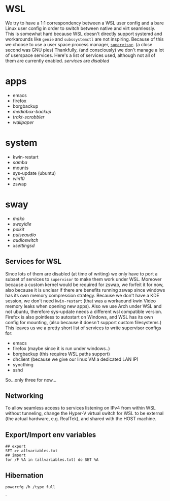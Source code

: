 # WSL

We try to have a 1:1 correspondency between a WSL user config and a bare Linux user config in order to switch between native and virt seamlessly.
This is somewhat hard because WSL doesn't directly support systemd and workarounds like `genie` and `subssystemctl` are not inspiring.
Because of this we choose to use a user space process manager, [`supervisor`](https://github.com/Supervisor/supervisor). (a close second was GNU pies)
Thankfully, (and consciously) we don't manage a lot of userspace services. Here's a list of services used, although not all of them are currently enabled.
_services_ are _disabled_

# apps

- emacs
- firefox
- borgbackup
- _mediabox-backup_
- _trakt-scrobbler_
- _wallpaper_

# system

- kwin-restart
- _samba_
- mounts
- sys-update (ubuntu)
- _win10_
- zswap

# sway

- _mako_
- _swayidle_
- _polkit_
- _pulseaudio_
- _audioswitch_
- _xsettingsd_

## Services for WSL

Since lots of them are disabled (at time of writing) we only have to port a subset of services to `supervisor` to make them work under WSL. Moreover because a custom kernel would be required for zswap, we forfeit it for now, also because it is unclear if there are benefits running zswap since windows has its own memory compression strategy. Because we don't have a KDE session, we don't need `kwin-restart` (that was a workaound kwin Video memory leaks when opening new apps). Also we use Arch under WSL and not ubuntu, therefore sys-update needs a different wsl compatible version. Firefox is also pointless to autostart on Windows, and WSL has its own config for mounting, (also because it doesn't support custom filesystems.)
This leaves us we a pretty short list of services to write supervisor configs for:

- emacs
- firefox (maybe since it is run under windows..)
- borgbackup (this requires WSL paths support)
- dhclient (because we give our linux VM a dedicated LAN IP)
- syncthing
- sshd


So...only three for now...


## Networking
To allow seamless access to services listening on IPv4 from within WSL without tunneling, change the Hyper-V virtual switch for WSL to be external (the actual hardware, e.g. RealTek), and shared with the HOST machine.

## Export/Import env variables

```
## export
SET >> allvariables.txt
## import
for /F %A in (allvariables.txt) do SET %A
```

## Hibernation

``` sh
powercfg /h /type full
```

`
